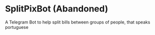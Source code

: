 # SplitPixBot (Abandoned)
A Telegram Bot to help split bills between groups of people, that speaks portuguese
